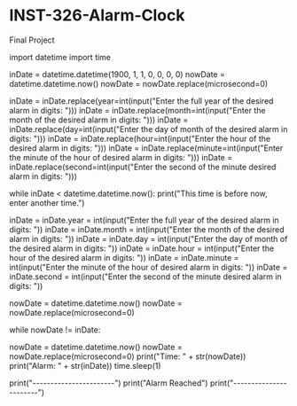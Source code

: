 # INST-326-Alarm-Clock
Final Project

import datetime
import time

inDate = datetime.datetime(1900, 1, 1, 0, 0, 0, 0)
nowDate = datetime.datetime.now()
nowDate = nowDate.replace(microsecond=0)


inDate = inDate.replace(year=int(input("Enter the full year of the desired alarm in digits: ")))
inDate = inDate.replace(month=int(input("Enter the month of the desired alarm in digits: ")))
inDate = inDate.replace(day=int(input("Enter the day of month of the desired alarm in digits: ")))
inDate = inDate.replace(hour=int(input("Enter the hour of the desired alarm in digits: ")))
inDate = inDate.replace(minute=int(input("Enter the minute of the hour of desired alarm in digits: ")))
inDate = inDate.replace(second=int(input("Enter the second of the minute desired alarm in digits: ")))

while inDate < datetime.datetime.now():
   print("This time is before now, enter another time.")

   inDate = inDate.year = int(input("Enter the full year of the desired alarm in digits: "))
   inDate = inDate.month = int(input("Enter the month of the desired alarm in digits: "))
   inDate = inDate.day = int(input("Enter the day of month of the desired alarm in digits: "))
   inDate = inDate.hour = int(input("Enter the hour of the desired alarm in digits: "))
   inDate = inDate.minute = int(input("Enter the minute of the hour of desired alarm in digits: "))
   inDate = inDate.second = int(input("Enter the second of the minute desired alarm in digits: "))

nowDate = datetime.datetime.now()
nowDate = nowDate.replace(microsecond=0)

while nowDate != inDate:

   nowDate = datetime.datetime.now()
   nowDate = nowDate.replace(microsecond=0)
   print("Time: " + str(nowDate))
   print("Alarm: " + str(inDate))
   time.sleep(1)

print("-----------------------")
print("Alarm Reached")
print("-----------------------")
